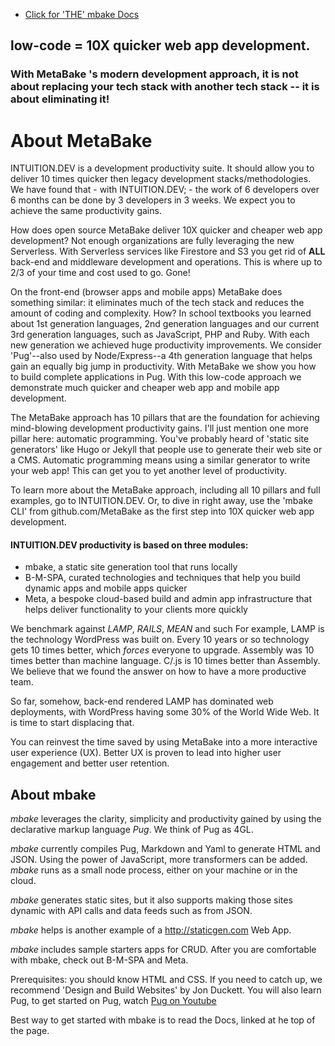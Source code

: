 

- [Click for 'THE' mbake Docs](http://docs.INTUITION.DEV)


## low-code = 10X quicker web app development.
### With MetaBake 's modern development approach, it is not about replacing your tech stack with another tech stack -- it is about eliminating it!

# About MetaBake 

INTUITION.DEV is a development productivity suite. It should allow you to deliver 10 times quicker then legacy development stacks/methodologies. We have found that - with INTUITION.DEV; - the work of 6 developers over 6 months can be done by 3 developers in 3 weeks. We expect you to achieve the same productivity gains.

How does open source MetaBake deliver 10X quicker and cheaper web app development? Not enough organizations are fully leveraging the new Serverless. With Serverless services like Firestore and S3 you get rid of **ALL** back-end and middleware development and operations. This is where up to 2/3 of your time and cost used to go. Gone!

On the front-end (browser apps and mobile apps) MetaBake does something similar: it eliminates much of the tech stack and reduces the amount of coding and complexity. How? In school textbooks you learned about 1st generation languages, 2nd generation languages and our current 3rd generation languages, such as JavaScript, PHP and Ruby. With each new generation we achieved huge productivity improvements. We consider 'Pug'--also used by Node/Express--a 4th generation language that helps gain an equally big jump in productivity. With MetaBake we show you how to build complete applications in Pug. With this low-code approach we demonstrate much quicker and cheaper web app and mobile app development.

The MetaBake approach has 10 pillars that are the foundation for achieving mind-blowing development productivity gains. I'll just mention one more pillar here: automatic programming. You've probably heard of 'static site generators' like Hugo or Jekyll that people use to generate their web site or a CMS. Automatic programming means using a similar generator to write your web app! This can get you to yet another level of productivity.

To learn more about the MetaBake approach, including all 10 pillars and full examples, go to INTUITION.DEV. Or, to dive in right away, use the 'mbake CLI' from github.com/MetaBake as the first step into 10X quicker web app development.

#### INTUITION.DEV productivity is based on three modules:

- mbake, a static site generation tool that runs locally
- B-M-SPA, curated technologies and techniques that help you build dynamic apps and mobile apps quicker
- Meta, a bespoke cloud-based build and admin app infrastructure that helps deliver functionality to your clients more quickly

We benchmark against _LAMP_, _RAILS_, _MEAN_ and such For example, LAMP is the technology WordPress was built on. Every 10 years or so technology gets 10 times better, which *forces* everyone to upgrade. Assembly was 10 times better than machine language. C/.js is 10 times better than Assembly. We believe that we found the answer on how to have a more productive team.

So far, somehow, back-end rendered LAMP has dominated web deployments, with WordPress having some 30% of the World Wide Web. It is time to start displacing that.

You can reinvest the time saved by using MetaBake into a more interactive user experience (UX). Better UX is proven to lead into higher user engagement and better user retention.

## About mbake


_mbake_ leverages the clarity, simplicity and productivity gained by using the declarative markup language _Pug_. We think of Pug as 4GL.

_mbake_ currently compiles Pug, Markdown and Yaml to generate HTML and JSON. Using the power of JavaScript, more transformers can be added. _mbake_ runs as a small node process, either on your machine or in the cloud.

_mbake_ generates static sites, but it also supports making those sites dynamic with API calls and data feeds such as from JSON.

_mbake_ helps is another example of a http://staticgen.com Web App.

_mbake_ includes sample starters apps for CRUD. After you are comfortable with mbake, check out B-M-SPA and Meta.


Prerequisites: you should know HTML and CSS. If you need to catch up, we recommend 'Design and Build Websites' by Jon Duckett. You will also learn Pug, to get started on Pug, watch [Pug on Youtube](http://youtube.com/watch?v=wzAWI9h3q18)


Best way to get started with mbake is to read the Docs, linked at he top of the page.
